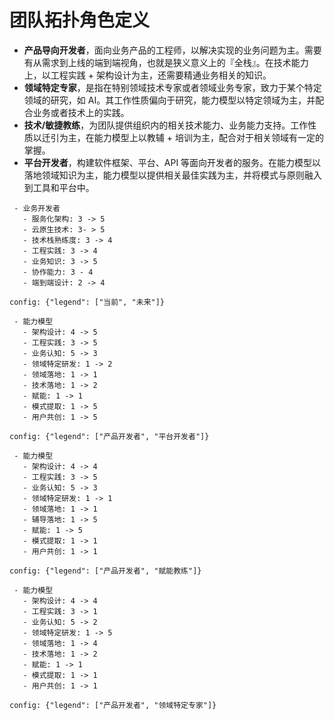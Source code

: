 # 团队拓扑角色定义

- **产品导向开发者**，面向业务产品的工程师，以解决实现的业务问题为主。需要有从需求到上线的端到端视角，也就是狭义意义上的『全栈』。在技术能力上，以工程实践 + 架构设计为主，还需要精通业务相关的知识。
- **领域特定专家**，是指在特别领域技术专家或者领域业务专家，致力于某个特定领域的研究，如 AI。其工作性质偏向于研究，能力模型以特定领域为主，并配合业务或者技术上的实践。
- **技术/敏捷教练**，为团队提供组织内的相关技术能力、业务能力支持。工作性质以迁引为主，在能力模型上以教辅 + 培训为主，配合对于相关领域有一定的掌握。
- **平台开发者**，构建软件框架、平台、API 等面向开发者的服务。在能力模型以落地领域知识为主，能力模型以提供相关最佳实践为主，并将模式与原则融入到工具和平台中。

```radar
 - 业务开发者
   - 服务化架构: 3 -> 5
   - 云原生技术: 3- > 5
   - 技术栈熟练度: 3 -> 4
   - 工程实践: 3 -> 4
   - 业务知识: 3 -> 5
   - 协作能力: 3 - 4
   - 端到端设计: 2 -> 4
   
config: {"legend": ["当前", "未来"]}
```

```radar
 - 能力模型
   - 架构设计: 4 -> 5
   - 工程实践: 3 -> 5
   - 业务认知: 5 -> 3
   - 领域特定研发: 1 -> 2
   - 领域落地: 1 -> 1
   - 技术落地: 1 -> 2
   - 赋能: 1 -> 1
   - 模式提取: 1 -> 5
   - 用户共创: 1 -> 5
   
config: {"legend": ["产品开发者", "平台开发者"]}
```

```radar
 - 能力模型
   - 架构设计: 4 -> 4
   - 工程实践: 3 -> 5
   - 业务认知: 5 -> 3
   - 领域特定研发: 1 -> 1
   - 领域落地: 1 -> 1
   - 辅导落地: 1 -> 5
   - 赋能: 1 -> 5
   - 模式提取: 1 -> 1
   - 用户共创: 1 -> 1
   
config: {"legend": ["产品开发者", "赋能教练"]}
```


```radar
 - 能力模型
   - 架构设计: 4 -> 4
   - 工程实践: 3 -> 1
   - 业务认知: 5 -> 2
   - 领域特定研发: 1 -> 5
   - 领域落地: 1 -> 4
   - 技术落地: 1 -> 2
   - 赋能: 1 -> 1
   - 模式提取: 1 -> 1
   - 用户共创: 1 -> 1
   
config: {"legend": ["产品开发者", "领域特定专家"]}
```
